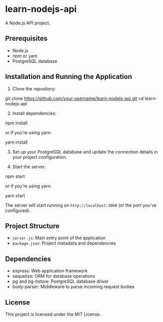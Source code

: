 # learn-nodejs-api

A Node.js API project.

## Prerequisites

- Node.js
- npm or yarn
- PostgreSQL database

## Installation and Running the Application

1. Clone the repository:

git clone https://github.com/your-username/learn-nodejs-api.git
cd learn-nodejs-api

2. Install dependencies:

npm install

or if you're using yarn:

yarn install

3. Set up your PostgreSQL database and update the connection details in your project configuration.

4. Start the server:

npm start

or if you're using yarn:

yarn start

The server will start running on `http://localhost:3000` (or the port you've configured).

## Project Structure

- `server.js`: Main entry point of the application
- `package.json`: Project metadata and dependencies

## Dependencies

- express: Web application framework
- sequelize: ORM for database operations
- pg and pg-hstore: PostgreSQL database driver
- body-parser: Middleware to parse incoming request bodies

## License

This project is licensed under the MIT License.
